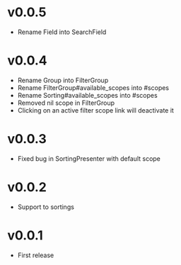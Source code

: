 # v0.0.5

* Rename Field into SearchField

# v0.0.4

* Rename Group into FilterGroup
* Rename FilterGroup#available_scopes into #scopes
* Rename Sorting#available_scopes into #scopes
* Removed nil scope in FilterGroup
* Clicking on an active filter scope link will deactivate it

# v0.0.3

* Fixed bug in SortingPresenter with default scope

# v0.0.2

* Support to sortings

# v0.0.1

* First release

